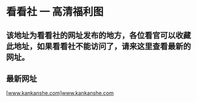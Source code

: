# 看看社 一 高清福利图  

## 该地址为看看社的网址发布的地方，各位看官可以收藏此地址，如果看看社不能访问了，请来这里查看最新的网址。

## 最新网址
[www.kankanshe.com]www.kankanshe.com
